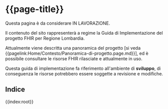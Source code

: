 # {{page-title}}

<div class="alert alert-warning">
Questa pagina è da considerare IN LAVORAZIONE. 

Il contenuto del sito rappresenterà a regime la Guida di Implementazione del progetto FHIR per Regione Lombardia. 

Attualmente viene descritta una panoramica del progetto \[si veda {{pagelink:Home/Contesto/Panoramica-di-progetto.page.md}}\], 
ed è possibile consultare le risorse FHIR rilasciate e attualmente in uso.
</div>

<div class="alert alert-danger">
Questa guida di implementazione fa riferimento all'ambiente di <b>sviluppo</b>, di conseguenza le risorse potrebbero essere soggette a revisione e modifiche.
</div>


## Indice
{{index:root}}
